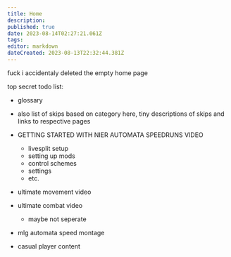 ```yaml
---
title: Home
description: 
published: true
date: 2023-08-14T02:27:21.061Z
tags: 
editor: markdown
dateCreated: 2023-08-13T22:32:44.381Z
---
```


fuck i accidentaly deleted the empty home page





top secret todo list:

- glossary
- also list of skips based on category here, tiny descriptions of skips and links to respective pages

- GETTING STARTED WITH NIER AUTOMATA SPEEDRUNS VIDEO
	- livesplit setup
	- setting up mods
	- control schemes
	- settings
  - etc.
- ultimate movement video
- ultimate combat video
	- maybe not seperate


- mlg automata speed montage 

- casual player content
